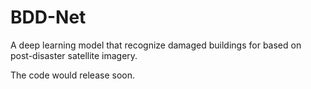 # BDD-Net
A deep learning model that recognize damaged buildings for based on post-disaster satellite imagery.

The code would release soon.
